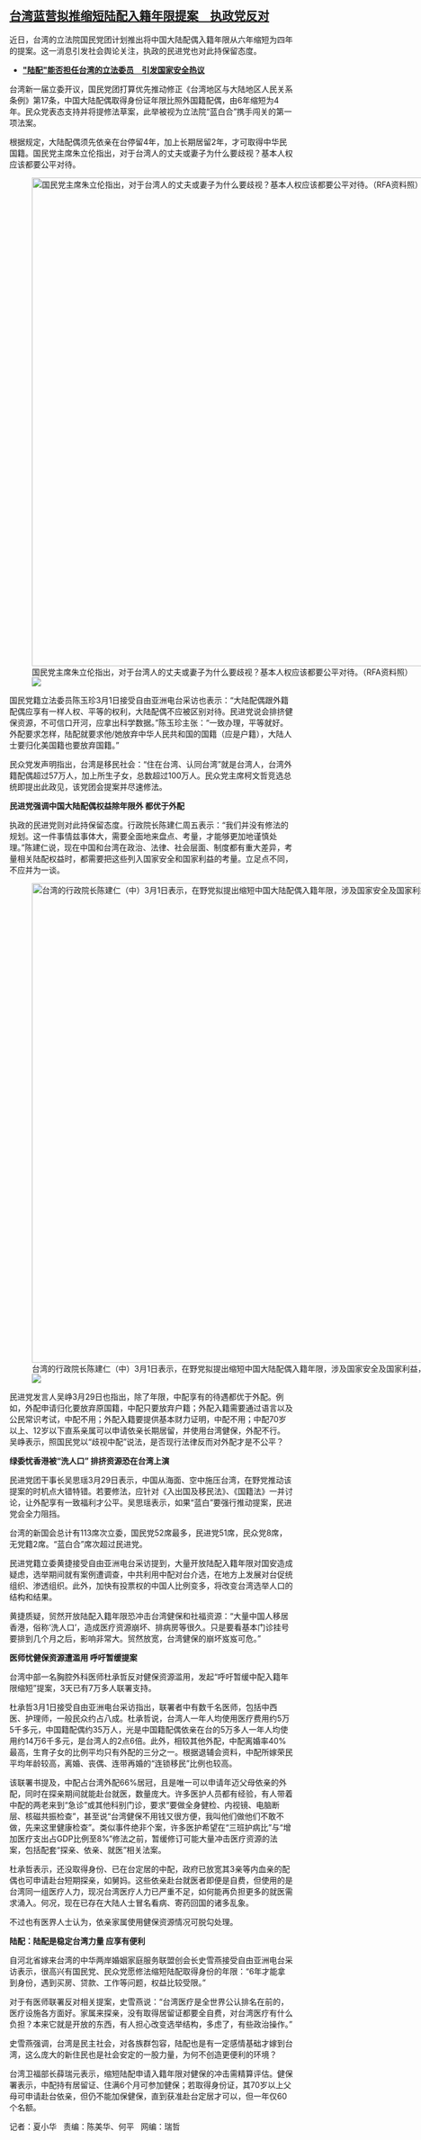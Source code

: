 <!--1709310600000-->
[台湾蓝营拟推缩短陆配入籍年限提案　执政党反对](https://www.rfa.org/mandarin/yataibaodao/gangtai/hx-03012024082920.html)
------

<p>近日，台湾的立法院国民党团计划推出将中国大陆配偶入籍年限从六年缩短为四年的提案。这一消息引发社会舆论关注，执政的民进党也对此持保留态度。</p><ul><li><a href="https://www.rfa.org/mandarin/yataibaodao/gangtai/hcm2-11062023090546.html"><strong>"陆配"能否担任台湾的立法委员　引发国家安全热议</strong></a></li></ul><p>台湾新一届立委开议，国民党团打算优先推动修正《台湾地区与大陆地区人民关系条例》第17条，中国大陆配偶取得身份证年限比照外国籍配偶，由6年缩短为4年。民众党表态支持并将提修法草案，此举被视为立法院“蓝白合”携手闯关的第一项法案。</p><p>根据规定，大陆配偶须先依亲在台停留4年，加上长期居留2年，才可取得中华民国籍。国民党主席朱立伦指出，对于台湾人的丈夫或妻子为什么要歧视？基本人权应该都要公平对待。</p><p><figure class="image-richtext image-inline captioned" style="width:1216px;"><img alt="国民党主席朱立伦指出，对于台湾人的丈夫或妻子为什么要歧视？基本人权应该都要公平对待。（RFA资料照）" height="869" src="https://www.rfa.org/mandarin/yataibaodao/gangtai/hx-03012024082920.html/capture.jpg/@@images/7686cdb5-c069-4cc2-842f-19615bd00666.jpeg" title="Capture.JPG" width="1216"/><figcaption class="image-caption">国民党主席朱立伦指出，对于台湾人的丈夫或妻子为什么要歧视？基本人权应该都要公平对待。（RFA资料照）</figcaption><small></small><div id="zoomattribute"><a data-caption="国民党主席朱立伦指出，对于台湾人的丈夫或妻子为什么要歧视？基本人权应该都要公平对待。（RFA资料照）" data-fancybox="" href="https://www.rfa.org/mandarin/yataibaodao/gangtai/hx-03012024082920.html/capture.jpg" id="single_image" title="国民党主席朱立伦指出，对于台湾人的丈夫或妻子为什么要歧视？基本人权应该都要公平对待。（RFA资料照）"><img src="/++plone++rfa-resources/img/icon-zoom.png"/></a></div></figure></p><p>国民党籍立法委员陈玉珍3月1日接受自由亚洲电台采访也表示：“大陆配偶跟外籍配偶应享有一样人权、平等的权利，大陆配偶不应被区别对待。民进党说会排挤健保资源，不可信口开河，应拿出科学数据。”陈玉珍主张：“一致办理，平等就好。外配要求怎样，陆配就要求他/她放弃中华人民共和国的国籍（应是户籍），大陆人士要归化美国籍也要放弃国籍。”</p><p>民众党发声明指出，台湾是移民社会：“住在台湾、认同台湾”就是台湾人，台湾外籍配偶超过57万人，加上所生子女，总数超过100万人。民众党主席柯文哲竞选总统即提出此政见，该党团会提案并尽速修法。</p><p><strong>民进党强调中国大陆配偶权益除年限外 都优于外配</strong></p><p>执政的民进党则对此持保留态度。行政院长陈建仁周五表示：“我们并没有修法的规划。这一件事情兹事体大，需要全面地来盘点、考量，才能够更加地谨慎处理。”陈建仁说，现在中国和台湾在政治、法律、社会层面、制度都有重大差异，考量相关陆配权益时，都需要把这些列入国家安全和国家利益的考量。立足点不同，不应并为一谈。</p><p><figure class="image-richtext image-inline captioned" style="width:1280px;"><img alt="台湾的行政院长陈建仁（中）3月1日表示，在野党拟提出缩短中国大陆配偶入籍年限，涉及国家安全及国家利益，对此必须审慎面对。（台湾的行政院提供）" height="853" src="https://www.rfa.org/mandarin/yataibaodao/gangtai/hx-03012024082920.html/5716.jpg/@@images/b581fac8-c06a-427c-ac16-351216a21f85.jpeg" title="圖.jpg" width="1280"/><figcaption class="image-caption">台湾的行政院长陈建仁（中）3月1日表示，在野党拟提出缩短中国大陆配偶入籍年限，涉及国家安全及国家利益，对此必须审慎面对。（台湾的行政院提供）</figcaption><small></small><div id="zoomattribute"><a data-caption="台湾的行政院长陈建仁（中）3月1日表示，在野党拟提出缩短中国大陆配偶入籍年限，涉及国家安全及国家利益，对此必须审慎面对。（台湾的行政院提供）" data-fancybox="" href="https://www.rfa.org/mandarin/yataibaodao/gangtai/hx-03012024082920.html/5716.jpg" id="single_image" title="台湾的行政院长陈建仁（中）3月1日表示，在野党拟提出缩短中国大陆配偶入籍年限，涉及国家安全及国家利益，对此必须审慎面对。（台湾的行政院提供）"><img src="/++plone++rfa-resources/img/icon-zoom.png"/></a></div></figure></p><p>民进党发言人吴峥3月29日也指出，除了年限，中配享有的待遇都优于外配。例如，外配申请归化要放弃原国籍，中配只要放弃户籍；外配入籍需要通过语言以及公民常识考试，中配不用；外配入籍要提供基本财力证明，中配不用；中配70岁以上、12岁以下直系亲属可以申请依亲长期居留，并使用台湾健保，外配不行。吴峥表示，照国民党以“歧视中配”说法，是否现行法律反而对外配才是不公平？</p><p><strong>绿委忧香港被“洗人口” 排挤资源恐在台湾上演</strong></p><p>民进党团干事长吴思瑶3月29日表示，中国从海面、空中施压台湾，在野党推动该提案的时机点大错特错。若要修法，应针对《入出国及移民法》、《国籍法》一并讨论，让外配享有一致福利才公平。吴思瑶表示，如果“蓝白”要强行推动提案，民进党会全力阻挡。</p><p>台湾的新国会总计有113席次立委，国民党52席最多，民进党51席，民众党8席，无党籍2席。“蓝白合”席次超过民进党。</p><p>民进党籍立委黄捷接受自由亚洲电台采访提到，大量开放陆配入籍年限对国安造成疑虑，选举期间就有案例遭调查，中共利用中配对台介选，在地方上发展对台促统组织、渗透组织。此外，加快有投票权的中国人比例变多，将改变台湾选举人口的结构和结果。</p><p>黄捷质疑，贸然开放陆配入籍年限恐冲击台湾健保和社福资源：“大量中国人移居香港，俗称‘洗人口’，造成医疗资源崩坏、排病房等很久。只是要看基本门诊挂号要排到几个月之后，影响非常大。贸然放宽，台湾健保的崩坏岌岌可危。”</p><p><strong>医师忧健保资源遭滥用 呼吁暂缓提案</strong></p><p>台湾中部一名胸腔外科医师杜承哲反对健保资源滥用，发起“呼吁暂缓中配入籍年限缩短”提案，3天已有7万多人联署支持。</p><p>杜承哲3月1日接受自由亚洲电台采访指出，联署者中有数千名医师，包括中西医、护理师，一般民众约占八成。杜承哲说，台湾人一年人均使用医疗费用约5万5千多元，中国籍配偶约35万人，光是中国籍配偶依亲在台的5万多人一年人均使用约14万6千多元，是台湾人的2点6倍。此外，相较其他外配，中配离婚率40%最高，生育子女的比例平均只有外配的三分之一。根据退辅会资料，中配所嫁荣民平均年龄较高，离婚、丧偶、连带再婚的“连锁移民”比例也较高。</p><p>该联署书提及，中配占台湾外配66%居冠，且是唯一可以申请年迈父母依亲的外配，同时在探亲期间就能赴台就医，数量庞大。许多医护人员都有经验，有人带着中配的两老来到“急诊”或其他科别门诊，要求“要做全身健检、内视镜、电脑断层、核磁共振检查”，甚至说“台湾健保不用钱又很方便，我叫他们做他们不敢不做，先来这里健康检查”。类似事件绝非个案，许多医护希望在“三班护病比”与“增加医疗支出占GDP比例至8%”修法之前，暂缓修订可能大量冲击医疗资源的法案，包括配套“探亲、依亲、就医”相关法案。</p><p>杜承哲表示，还没取得身份、已在台定居的中配，政府已放宽其3亲等内血亲的配偶也可申请赴台短期探亲，如舅妈。这些依亲赴台就医者即便是自费，但使用的是台湾同一组医疗人力，现况台湾医疗人力已严重不足，如何能再负担更多的就医需求涌入。何况，现在已存在大陆人士冒名看病、寄药回国的诸多乱象。</p><p>不过也有医界人士认为，依亲家属使用健保资源情况可脱勾处理。</p><p><strong>陆配：陆配是稳定台湾力量 应享有便利</strong></p><p>自河北省嫁来台湾的中华两岸婚姻家庭服务联盟创会长史雪燕接受自由亚洲电台采访表示，很高兴有国民党、民众党愿修法缩短陆配取得身份的年限：“6年才能拿到身份，遇到买房、贷款、工作等问题，权益比较受限。”</p><p>对于有医师联署反对相关提案，史雪燕说：“台湾医疗是全世界公认排名在前的，医疗设施各方面好。家属来探亲，没有取得居留证都要全自费，对台湾医疗有什么负担？本来它就是开放的东西，有人担心改变选举结构，多虑了，有些政治操作。”</p><p>史雪燕强调，台湾是民主社会，对各族群包容，陆配也是有一定感情基础才嫁到台湾，这么庞大的新住民也是社会安定的一股力量，为何不创造更便利的环境？</p><p>台湾卫福部长薛瑞元表示，缩短陆配申请入籍年限对健保的冲击需精算评估。健保署表示，中配持有居留证、住满6个月可参加健保；若取得身份证，其70岁以上父母可申请赴台依亲，但仍不能加保健保，直到获准赴台定居才可以，但一年仅60个名额。</p><p>记者：夏小华   责编：陈美华、何平   网编：瑞哲</p>
